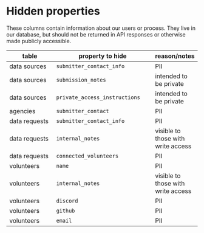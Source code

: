 # Hidden properties

These columns contain information about our users or process. They live in our database, but should not be returned in API responses or otherwise made publicly accessible.

<table><thead><tr><th width="181">table</th><th width="306.3333333333333">property to hide</th><th>reason/notes</th></tr></thead><tbody><tr><td>data sources</td><td><code>submitter_contact_info</code></td><td>PII</td></tr><tr><td>data sources</td><td><code>submission_notes</code></td><td>intended to be private</td></tr><tr><td>data sources</td><td><code>private_access_instructions</code></td><td>intended to be private</td></tr><tr><td>agencies</td><td><code>submitter_contact</code></td><td>PII</td></tr><tr><td>data requests</td><td><code>submitter_contact_info</code></td><td>PII</td></tr><tr><td>data requests</td><td><code>internal_notes</code></td><td>visible to those with write access</td></tr><tr><td>data requests</td><td><code>connected_volunteers</code></td><td>PII</td></tr><tr><td>volunteers</td><td><code>name</code></td><td>PII</td></tr><tr><td>volunteers</td><td><code>internal_notes</code></td><td>visible to those with write access</td></tr><tr><td>volunteers</td><td><code>discord</code></td><td>PII</td></tr><tr><td>volunteers</td><td><code>github</code></td><td>PII</td></tr><tr><td>volunteers</td><td><code>email</code></td><td>PII</td></tr></tbody></table>
